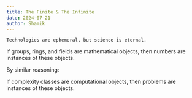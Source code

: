 ```yaml
---
title: The Finite & The Infinite
date: 2024-07-21
author: Shamik
---
```


`Technologies are ephemeral, but science is eternal.`

If groups, rings, and fields are mathematical objects, then numbers are instances of these objects. 

By similar reasoning: 

If complexity classes are computational objects, then problems are instances of these objects.